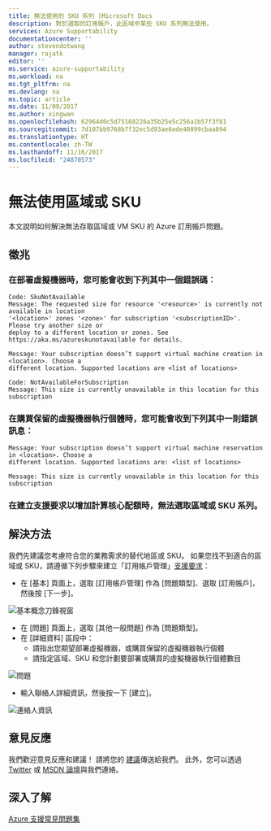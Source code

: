 ```yaml
---
title: 無法使用的 SKU 系列 |Microsoft Docs
description: 對於選取的訂用帳戶，此區域中某些 SKU 系列無法使用。
services: Azure Supportability
documentationcenter: ''
author: stevendotwang
manager: rajatk
editor: ''
ms.service: azure-supportability
ms.workload: na
ms.tgt_pltfrm: na
ms.devlang: na
ms.topic: article
ms.date: 11/09/2017
ms.author: xingwan
ms.openlocfilehash: 62964d0c5d75168226a35b25e5c256a1b57f3f81
ms.sourcegitcommit: 7d107bb9768b7f32ec5d93ae6ede40899cbaa894
ms.translationtype: HT
ms.contentlocale: zh-TW
ms.lasthandoff: 11/16/2017
ms.locfileid: "24870573"
---
```

# <a name="region-or-sku-unavailable"></a>無法使用區域或 SKU
本文說明如何解決無法存取區域或 VM SKU 的 Azure 訂用帳戶問題。

## <a name="symptoms"></a>徵兆

### <a name="when-deploying-a-virtual-machine-you-receive-one-of-the-following-error-messages"></a>在部署虛擬機器時，您可能會收到下列其中一個錯誤碼︰
```
Code: SkuNotAvailable
Message: The requested size for resource '<resource>' is currently not available in location 
'<location>' zones '<zone>' for subscription '<subscriptionID>'. Please try another size or 
deploy to a different location or zones. See https://aka.ms/azureskunotavailable for details.
```

```
Message: Your subscription doesn’t support virtual machine creation in <location>. Choose a 
different location. Supported locations are <list of locations>
```

```
Code: NotAvailableForSubscription
Message: This size is currently unavailable in this location for this subscription
```

### <a name="when-purchasing-reserved-virtual-machine-instances-you-receive-one-of-the-following-error-messages"></a>在購買保留的虛擬機器執行個體時，您可能會收到下列其中一則錯誤訊息：

```
Message: Your subscription doesn’t support virtual machine reservation in <location>. Choose a 
different location. Supported locations are: <list of locations>  
```

```
Message: This size is currently unavailable in this location for this subscription
```

### <a name="when-creating-a-support-request-to-increase-compute-core-quota-a-region-or-a-sku-family-is-not-available-for-selection"></a>在建立支援要求以增加計算核心配額時，無法選取區域或 SKU 系列。

## <a name="solution"></a>解決方法
我們先建議您考慮符合您的業務需求的替代地區或 SKU。 如果您找不到適合的區域或 SKU，請遵循下列步驟來建立「訂用帳戶管理」[支援要求](https://ms.portal.azure.com/#blade/Microsoft_Azure_Support/HelpAndSupportBlade/newsupportrequest)：


- 在 [基本] 頁面上，選取 [訂用帳戶管理] 作為 [問題類型]、選取 [訂用帳戶]，然後按 [下一步]。

![基本概念刀鋒視窗](./media/SKU-series-unavailable/BasicsSubMgmt.png)


-   在 [問題] 頁面上，選取 [其他一般問題] 作為 [問題類型]。
- 在 [詳細資料] 區段中：
  - 請指出您期望部署虛擬機器，或購買保留的虛擬機器執行個體
  - 請指定區域、SKU 和您計劃要部署或購買的虛擬機器執行個體數目


![問題](./media/SKU-series-unavailable/ProblemSubMgmt.png)

-   輸入聯絡人詳細資訊，然後按一下 [建立]。

![連絡人資訊](./media/SKU-series-unavailable/ContactInformation.png)

## <a name="feedback"></a>意見反應
我們歡迎意見反應和建議！ 請將您的 [建議](https://feedback.azure.com/forums/266794-support-feedback)傳送給我們。 此外，您可以透過 [Twitter](https://twitter.com/azuresupport) 或 [MSDN 論壇](https://social.msdn.microsoft.com/Forums/azure)與我們連絡。

## <a name="learn-more"></a>深入了解
[Azure 支援常見問題集](https://azure.microsoft.com/support/faq)

